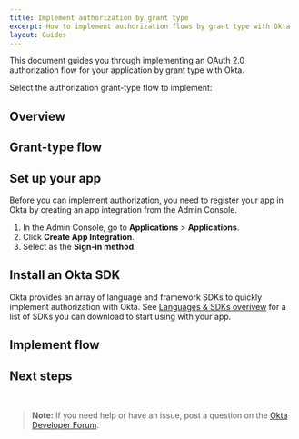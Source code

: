 ```yaml
---
title: Implement authorization by grant type
excerpt: How to implement authorization flows by grant type with Okta
layout: Guides
---
```


This document guides you through implementing an OAuth 2.0 authorization flow for your application by grant type with Okta.

Select the authorization grant-type flow to implement: <StackSelector />

## Overview

<StackSnippet snippet="overview" />

## Grant-type flow

<StackSnippet snippet="flow-diagram"/>

## Set up your app

Before you can implement authorization, you need to register your app in Okta by creating an app integration from the Admin Console.

1. In the Admin Console, go to **Applications** > **Applications**.
2. Click **Create App Integration**.
3. Select **<StackSnippet snippet="sign-in-method" inline />** as the **Sign-in method**.

<StackSnippet snippet="setup-app" />

## Install an Okta SDK

Okta provides an array of language and framework SDKs to quickly implement authorization with Okta. See [Languages & SDKs overivew](/code/) for a list of SDKs you can download to start using with your app.

<StackSnippet snippet="install-sdk" />

<!-- "Redirect to Auth Server" , "Flow usage" , "Exchange authorization code for token", "Scopes", "Get access token" grant-specific content -->

## Implement flow

<StackSnippet snippet="use-flow" />

<!-- ### Exchange authorization code for token -->

<!-- ### Get access token -->

<StackSnippet snippet="examples" />

## Next steps

<StackSnippet snippet="nextsteps" />

<br>

> **Note:** If you need help or have an issue, post a question on the [Okta Developer Forum](https://devforum.okta.com).
